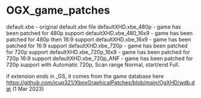 # OGX_game_patches
 
default.xbe - original default.xbe file
defaultXHD.xbe_480p - game has been patched for 480p support
defaultXHD.xbe_480_16x9 - game has been patched for 480p then 16:9 support
defaultXHD.xbe_16x9 - game has been patched for 16:9 support
defaultXHD.xbe_720p - game has been patched for 720p support
defaultXHD.xbe_720p_16x9 - game has been patched for 720p 16:9 support
defaultXHD.xbe_720p_ANF - game has been patched for 720p support with Automatic 720p, Scan range Normal, start/end Full.

if extension ends in _GS, it comes from the game database here https://github.com/icup321/XboxGraphicalPatches/blob/main/OgXHD/wdb.dat (1 Mar 2023)
